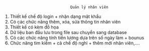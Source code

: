                                   Quản lý nhân viên
1. Thiết kế chế độ login + nhận dạng mật khẩu
2. Có các chức năng thêm, xóa, sửa thông tin nhân viên
3. Thiết kế có kèm đồ họa
4. Dữ liệu ban đầu lưu trong file sau chuyển sang database
5. Có các chức năng tính tiền lương dựa trên số ngày làm + bounus
6. Chức năng tìm kiếm + cả chế độ nghỉ + thêm mới nhân viên,....				  
